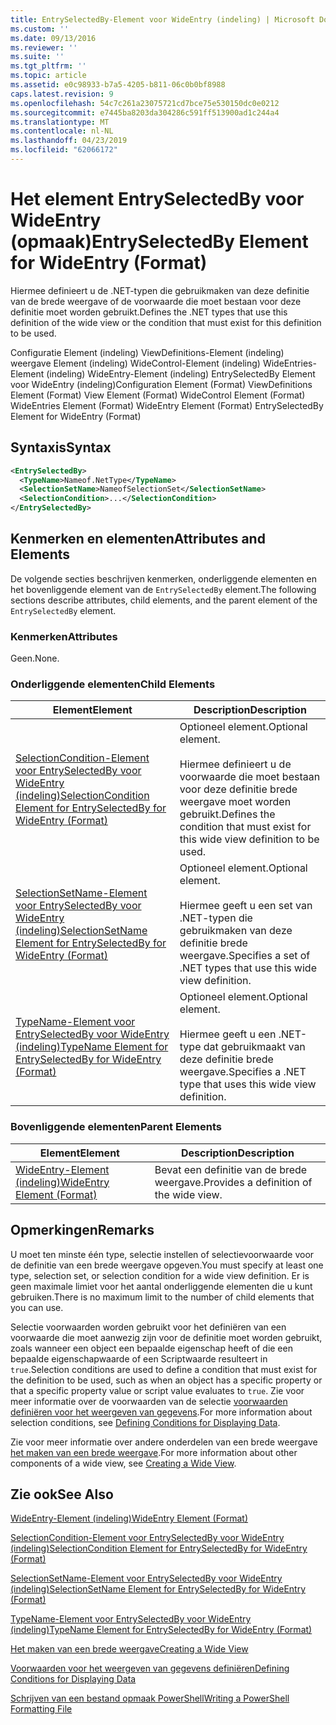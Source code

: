 ```yaml
---
title: EntrySelectedBy-Element voor WideEntry (indeling) | Microsoft Docs
ms.custom: ''
ms.date: 09/13/2016
ms.reviewer: ''
ms.suite: ''
ms.tgt_pltfrm: ''
ms.topic: article
ms.assetid: e0c98933-b7a5-4205-b811-06c0b0bf8988
caps.latest.revision: 9
ms.openlocfilehash: 54c7c261a23075721cd7bce75e530150dc0e0212
ms.sourcegitcommit: e7445ba8203da304286c591ff513900ad1c244a4
ms.translationtype: MT
ms.contentlocale: nl-NL
ms.lasthandoff: 04/23/2019
ms.locfileid: "62066172"
---
```

# <a name="entryselectedby-element-for-wideentry-format"></a><span data-ttu-id="599a7-102">Het element EntrySelectedBy voor WideEntry (opmaak)</span><span class="sxs-lookup"><span data-stu-id="599a7-102">EntrySelectedBy Element for WideEntry (Format)</span></span>

<span data-ttu-id="599a7-103">Hiermee definieert u de .NET-typen die gebruikmaken van deze definitie van de brede weergave of de voorwaarde die moet bestaan voor deze definitie moet worden gebruikt.</span><span class="sxs-lookup"><span data-stu-id="599a7-103">Defines the .NET types that use this definition of the wide view or the condition that must exist for this definition to be used.</span></span>

<span data-ttu-id="599a7-104">Configuratie Element (indeling) ViewDefinitions-Element (indeling) weergave Element (indeling) WideControl-Element (indeling) WideEntries-Element (indeling) WideEntry-Element (indeling) EntrySelectedBy Element voor WideEntry (indeling)</span><span class="sxs-lookup"><span data-stu-id="599a7-104">Configuration Element (Format) ViewDefinitions Element (Format) View Element (Format) WideControl Element (Format) WideEntries Element (Format) WideEntry Element (Format) EntrySelectedBy Element for WideEntry (Format)</span></span>

## <a name="syntax"></a><span data-ttu-id="599a7-105">Syntaxis</span><span class="sxs-lookup"><span data-stu-id="599a7-105">Syntax</span></span>

```xml
<EntrySelectedBy>
  <TypeName>Nameof.NetType</TypeName>
  <SelectionSetName>NameofSelectionSet</SelectionSetName>
  <SelectionCondition>...</SelectionCondition>
</EntrySelectedBy>
```

## <a name="attributes-and-elements"></a><span data-ttu-id="599a7-106">Kenmerken en elementen</span><span class="sxs-lookup"><span data-stu-id="599a7-106">Attributes and Elements</span></span>

<span data-ttu-id="599a7-107">De volgende secties beschrijven kenmerken, onderliggende elementen en het bovenliggende element van de `EntrySelectedBy` element.</span><span class="sxs-lookup"><span data-stu-id="599a7-107">The following sections describe attributes, child elements, and the parent element of the `EntrySelectedBy` element.</span></span>

### <a name="attributes"></a><span data-ttu-id="599a7-108">Kenmerken</span><span class="sxs-lookup"><span data-stu-id="599a7-108">Attributes</span></span>

<span data-ttu-id="599a7-109">Geen.</span><span class="sxs-lookup"><span data-stu-id="599a7-109">None.</span></span>

### <a name="child-elements"></a><span data-ttu-id="599a7-110">Onderliggende elementen</span><span class="sxs-lookup"><span data-stu-id="599a7-110">Child Elements</span></span>

|<span data-ttu-id="599a7-111">Element</span><span class="sxs-lookup"><span data-stu-id="599a7-111">Element</span></span>|<span data-ttu-id="599a7-112">Description</span><span class="sxs-lookup"><span data-stu-id="599a7-112">Description</span></span>|
|-------------|-----------------|
|[<span data-ttu-id="599a7-113">SelectionCondition-Element voor EntrySelectedBy voor WideEntry (indeling)</span><span class="sxs-lookup"><span data-stu-id="599a7-113">SelectionCondition Element for EntrySelectedBy for WideEntry (Format)</span></span>](./selectioncondition-element-for-entryselectedby-for-widecontrol-format.md)|<span data-ttu-id="599a7-114">Optioneel element.</span><span class="sxs-lookup"><span data-stu-id="599a7-114">Optional element.</span></span><br /><br /> <span data-ttu-id="599a7-115">Hiermee definieert u de voorwaarde die moet bestaan voor deze definitie brede weergave moet worden gebruikt.</span><span class="sxs-lookup"><span data-stu-id="599a7-115">Defines the condition that must exist for this wide view definition to be used.</span></span>|
|[<span data-ttu-id="599a7-116">SelectionSetName-Element voor EntrySelectedBy voor WideEntry (indeling)</span><span class="sxs-lookup"><span data-stu-id="599a7-116">SelectionSetName Element for EntrySelectedBy for WideEntry (Format)</span></span>](./selectionsetname-element-for-entryselectedby-for-widecontrol-format.md)|<span data-ttu-id="599a7-117">Optioneel element.</span><span class="sxs-lookup"><span data-stu-id="599a7-117">Optional element.</span></span><br /><br /> <span data-ttu-id="599a7-118">Hiermee geeft u een set van .NET-typen die gebruikmaken van deze definitie brede weergave.</span><span class="sxs-lookup"><span data-stu-id="599a7-118">Specifies a set of .NET types that use this wide view definition.</span></span>|
|[<span data-ttu-id="599a7-119">TypeName-Element voor EntrySelectedBy voor WideEntry (indeling)</span><span class="sxs-lookup"><span data-stu-id="599a7-119">TypeName Element for EntrySelectedBy for WideEntry (Format)</span></span>](./typename-element-for-entryselectedby-for-wideentry-format.md)|<span data-ttu-id="599a7-120">Optioneel element.</span><span class="sxs-lookup"><span data-stu-id="599a7-120">Optional element.</span></span><br /><br /> <span data-ttu-id="599a7-121">Hiermee geeft u een .NET-type dat gebruikmaakt van deze definitie brede weergave.</span><span class="sxs-lookup"><span data-stu-id="599a7-121">Specifies a .NET type that uses this wide view definition.</span></span>|

### <a name="parent-elements"></a><span data-ttu-id="599a7-122">Bovenliggende elementen</span><span class="sxs-lookup"><span data-stu-id="599a7-122">Parent Elements</span></span>

|<span data-ttu-id="599a7-123">Element</span><span class="sxs-lookup"><span data-stu-id="599a7-123">Element</span></span>|<span data-ttu-id="599a7-124">Description</span><span class="sxs-lookup"><span data-stu-id="599a7-124">Description</span></span>|
|-------------|-----------------|
|[<span data-ttu-id="599a7-125">WideEntry-Element (indeling)</span><span class="sxs-lookup"><span data-stu-id="599a7-125">WideEntry Element (Format)</span></span>](./wideentry-element-for-widecontrol-format.md)|<span data-ttu-id="599a7-126">Bevat een definitie van de brede weergave.</span><span class="sxs-lookup"><span data-stu-id="599a7-126">Provides a definition of the wide view.</span></span>|

## <a name="remarks"></a><span data-ttu-id="599a7-127">Opmerkingen</span><span class="sxs-lookup"><span data-stu-id="599a7-127">Remarks</span></span>

<span data-ttu-id="599a7-128">U moet ten minste één type, selectie instellen of selectievoorwaarde voor de definitie van een brede weergave opgeven.</span><span class="sxs-lookup"><span data-stu-id="599a7-128">You must specify at least one type, selection set, or selection condition for a wide view definition.</span></span> <span data-ttu-id="599a7-129">Er is geen maximale limiet voor het aantal onderliggende elementen die u kunt gebruiken.</span><span class="sxs-lookup"><span data-stu-id="599a7-129">There is no maximum limit to the number of child elements that you can use.</span></span>

<span data-ttu-id="599a7-130">Selectie voorwaarden worden gebruikt voor het definiëren van een voorwaarde die moet aanwezig zijn voor de definitie moet worden gebruikt, zoals wanneer een object een bepaalde eigenschap heeft of die een bepaalde eigenschapwaarde of een Scriptwaarde resulteert in `true`.</span><span class="sxs-lookup"><span data-stu-id="599a7-130">Selection conditions are used to define a condition that must exist for the definition to be used, such as when an object has a specific property or that a specific property value or script value evaluates to `true`.</span></span> <span data-ttu-id="599a7-131">Zie voor meer informatie over de voorwaarden van de selectie [voorwaarden definiëren voor het weergeven van gegevens](./defining-conditions-for-displaying-data.md).</span><span class="sxs-lookup"><span data-stu-id="599a7-131">For more information about selection conditions, see [Defining Conditions for Displaying Data](./defining-conditions-for-displaying-data.md).</span></span>

<span data-ttu-id="599a7-132">Zie voor meer informatie over andere onderdelen van een brede weergave [het maken van een brede weergave](./creating-a-wide-view.md).</span><span class="sxs-lookup"><span data-stu-id="599a7-132">For more information about other components of a wide view, see [Creating a Wide View](./creating-a-wide-view.md).</span></span>

## <a name="see-also"></a><span data-ttu-id="599a7-133">Zie ook</span><span class="sxs-lookup"><span data-stu-id="599a7-133">See Also</span></span>

[<span data-ttu-id="599a7-134">WideEntry-Element (indeling)</span><span class="sxs-lookup"><span data-stu-id="599a7-134">WideEntry Element (Format)</span></span>](./wideentry-element-for-widecontrol-format.md)

[<span data-ttu-id="599a7-135">SelectionCondition-Element voor EntrySelectedBy voor WideEntry (indeling)</span><span class="sxs-lookup"><span data-stu-id="599a7-135">SelectionCondition Element for EntrySelectedBy for WideEntry (Format)</span></span>](./selectioncondition-element-for-entryselectedby-for-widecontrol-format.md)

[<span data-ttu-id="599a7-136">SelectionSetName-Element voor EntrySelectedBy voor WideEntry (indeling)</span><span class="sxs-lookup"><span data-stu-id="599a7-136">SelectionSetName Element for EntrySelectedBy for WideEntry (Format)</span></span>](./selectionsetname-element-for-entryselectedby-for-widecontrol-format.md)

[<span data-ttu-id="599a7-137">TypeName-Element voor EntrySelectedBy voor WideEntry (indeling)</span><span class="sxs-lookup"><span data-stu-id="599a7-137">TypeName Element for EntrySelectedBy for WideEntry (Format)</span></span>](./typename-element-for-entryselectedby-for-wideentry-format.md)

[<span data-ttu-id="599a7-138">Het maken van een brede weergave</span><span class="sxs-lookup"><span data-stu-id="599a7-138">Creating a Wide View</span></span>](./creating-a-wide-view.md)

[<span data-ttu-id="599a7-139">Voorwaarden voor het weergeven van gegevens definiëren</span><span class="sxs-lookup"><span data-stu-id="599a7-139">Defining Conditions for Displaying Data</span></span>](./defining-conditions-for-displaying-data.md)

[<span data-ttu-id="599a7-140">Schrijven van een bestand opmaak PowerShell</span><span class="sxs-lookup"><span data-stu-id="599a7-140">Writing a PowerShell Formatting File</span></span>](./writing-a-powershell-formatting-file.md)
